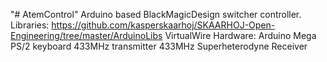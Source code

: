 "# AtemControl" 
Arduino based BlackMagicDesign switcher controller.
Libraries:
https://github.com/kasperskaarhoj/SKAARHOJ-Open-Engineering/tree/master/ArduinoLibs
VirtualWire
Hardware:
Arduino Mega
PS/2 keyboard
433MHz transmitter
433MHz Superheterodyne Receiver